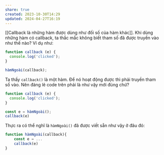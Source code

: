 ```yaml
---
share: true
created: 2023-10-30T14:29
updated: 2024-04-27T16:19
---
```

[[Callback là những hàm được dùng như đối số của hàm khác]]. Khi dùng những hàm có callback, ta thắc mắc không biết tham số đã được truyền vào như thế nào? Ví dụ như:
```js
function callback (e) {
  console.log('clicked');
}

hàmNgoài(callback);
```

Ta thấy `callback()` là một hàm. Để nó hoạt động được thì phải truyền tham số vào. Nên đáng lẽ code trên phải là như vậy mới đúng chứ?

```js
function callback (e) {
  console.log('clicked');
}

const e = hàmNgoài();
callback(e)
```

Thực ra có thể nghĩ là `hàmNgoài()` đã được viết sẵn như vậy ở đâu đó:
```js
function hàmNgoài(callback){
	const e = ...
	callback(e)
} 
```